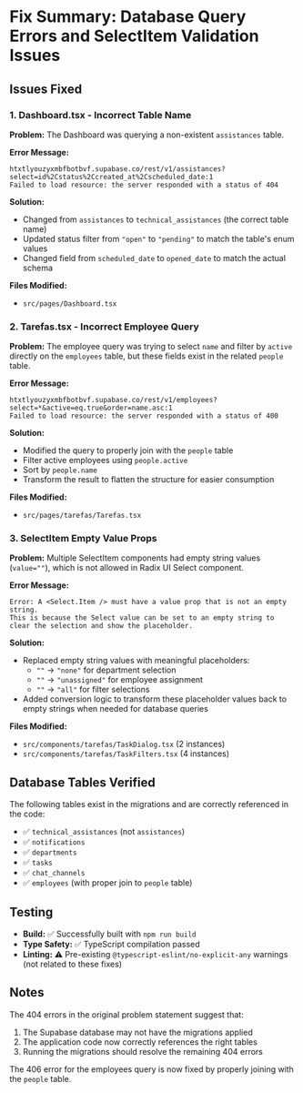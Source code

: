 # Fix Summary: Database Query Errors and SelectItem Validation Issues

## Issues Fixed

### 1. Dashboard.tsx - Incorrect Table Name
**Problem:** The Dashboard was querying a non-existent `assistances` table.

**Error Message:**
```
htxtlyouzyxmbfbotbvf.supabase.co/rest/v1/assistances?select=id%2Cstatus%2Ccreated_at%2Cscheduled_date:1
Failed to load resource: the server responded with a status of 404
```

**Solution:**
- Changed from `assistances` to `technical_assistances` (the correct table name)
- Updated status filter from `"open"` to `"pending"` to match the table's enum values
- Changed field from `scheduled_date` to `opened_date` to match the actual schema

**Files Modified:**
- `src/pages/Dashboard.tsx`

### 2. Tarefas.tsx - Incorrect Employee Query
**Problem:** The employee query was trying to select `name` and filter by `active` directly on the `employees` table, but these fields exist in the related `people` table.

**Error Message:**
```
htxtlyouzyxmbfbotbvf.supabase.co/rest/v1/employees?select=*&active=eq.true&order=name.asc:1
Failed to load resource: the server responded with a status of 400
```

**Solution:**
- Modified the query to properly join with the `people` table
- Filter active employees using `people.active`
- Sort by `people.name`
- Transform the result to flatten the structure for easier consumption

**Files Modified:**
- `src/pages/tarefas/Tarefas.tsx`

### 3. SelectItem Empty Value Props
**Problem:** Multiple SelectItem components had empty string values (`value=""`), which is not allowed in Radix UI Select component.

**Error Message:**
```
Error: A <Select.Item /> must have a value prop that is not an empty string. 
This is because the Select value can be set to an empty string to clear the selection and show the placeholder.
```

**Solution:**
- Replaced empty string values with meaningful placeholders:
  - `""` → `"none"` for department selection
  - `""` → `"unassigned"` for employee assignment
  - `""` → `"all"` for filter selections
- Added conversion logic to transform these placeholder values back to empty strings when needed for database queries

**Files Modified:**
- `src/components/tarefas/TaskDialog.tsx` (2 instances)
- `src/components/tarefas/TaskFilters.tsx` (4 instances)

## Database Tables Verified

The following tables exist in the migrations and are correctly referenced in the code:
- ✅ `technical_assistances` (not `assistances`)
- ✅ `notifications`
- ✅ `departments`
- ✅ `tasks`
- ✅ `chat_channels`
- ✅ `employees` (with proper join to `people` table)

## Testing

- **Build:** ✅ Successfully built with `npm run build`
- **Type Safety:** ✅ TypeScript compilation passed
- **Linting:** ⚠️ Pre-existing `@typescript-eslint/no-explicit-any` warnings (not related to these fixes)

## Notes

The 404 errors in the original problem statement suggest that:
1. The Supabase database may not have the migrations applied
2. The application code now correctly references the right tables
3. Running the migrations should resolve the remaining 404 errors

The 406 error for the employees query is now fixed by properly joining with the `people` table.
